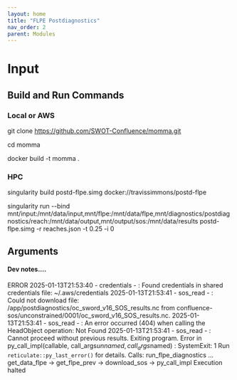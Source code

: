 ```yaml
---
layout: home
title: "FLPE Postdiagnostics"
nav_order: 2
parent: Modules
---
```


# Input

## Build and Run Commands


### Local or AWS
git clone https://github.com/SWOT-Confluence/momma.git

cd momma

docker build -t momma .

### HPC
singularity build postd-flpe.simg docker://travissimmons/postd-flpe

singularity run --bind mnt/input:/mnt/data/input,mnt/flpe:/mnt/data/flpe,mnt/diagnostics/postdiagnostics/reach:/mnt/data/output,mnt/output/sos:/mnt/data/results postd-flpe.simg -r reaches.json -t 0.25 -i 0

## Arguments

#### Dev notes....

ERROR
2025-01-13T21:53:40 - credentials - : Found credentials in shared credentials file: ~/.aws/credentials
2025-01-13T21:53:41 - sos_read - : Could not download file: /app/postdiagnostics/oc_sword_v16_SOS_results.nc from confluence-sos/unconstrained/0001/oc_sword_v16_SOS_results.nc.
2025-01-13T21:53:41 - sos_read - : An error occurred (404) when calling the HeadObject operation: Not Found
2025-01-13T21:53:41 - sos_read - : Cannot proceed without previous results. Exiting program.
Error in py_call_impl(callable, call_args$unnamed, call_args$named) : 
  SystemExit: 1
Run `reticulate::py_last_error()` for details.
Calls: run_flpe_diagnostics ... get_data_flpe -> get_flpe_prev -> download_sos -> py_call_impl
Execution halted